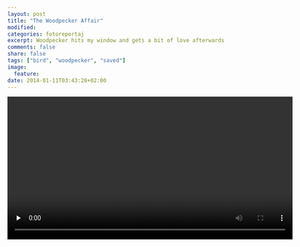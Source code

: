 ```yaml
---
layout: post
title: "The Woodpecker Affair"
modified:
categories: fotoreportaj
excerpt: Woodpecker hits my window and gets a bit of love afterwards
comments: false
share: false
tags: ["bird", "woodpecker", "saved"]
image:
  feature:
date: 2014-01-11T03:43:28+02:00
---
```

<div class="video-container">
<video width="640" height="320" controls="controls" preload="none">
	<source src="{{site.url}}/images/woodpecker.webm" type="video/webm">
</video>
</div>

